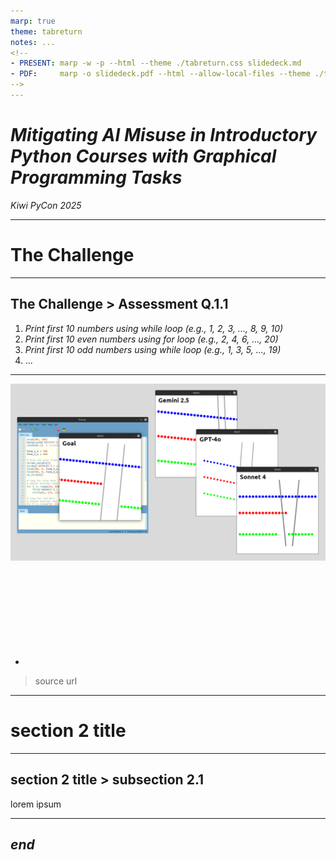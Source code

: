 ```yaml
---
marp: true
theme: tabreturn
notes: ...
<!--
- PRESENT: marp -w -p --html --theme ./tabreturn.css slidedeck.md
- PDF:     marp -o slidedeck.pdf --html --allow-local-files --theme ./tabreturn.css slidedeck.md
-->
---
```


# ***Mitigating AI Misuse in Introductory Python Courses with Graphical Programming Tasks***
<!-- 
_backgroundImage: "url(./tabreturn_title_bg.png)"
_backgroundRepeat: "repeat"
_backgroundSize: "325px"
_color: var(--color-background)
-->
*Kiwi PyCon 2025*

---

# The Challenge
<!-- 
paginate: true 
backgroundColor: darkred
color: var(--color-background)
-->

---

## The Challenge > Assessment Q.1.1

1. *Print first 10 numbers using while loop (e.g., 1, 2, 3, ..., 8, 9, 10)*
2. *Print first 10 even numbers using for loop (e.g., 2, 4, 6, ..., 20)*
3. *Print first 10 odd numbers using while loop (e.g., 1, 3, 5, ..., 19)*
4. ...
<!-- 
- notes
-->

---

<!--
_backgroundColor: white
_paginate: false
-->
![bg](graphic.png)
* <svg data-marpit-svg class="absolute">
    <rect x="617" y="210" width="250" height="160" style="fill:none;stroke:lime;stroke-width:5" />
  </svg>
> source url
<!--
- notes
-->

---

# section 2 title
<!-- 
backgroundColor: darkgoldenrod
color: var(--color-background)
-->

---

## section 2 title > subsection 2.1
lorem ipsum
<!-- 
- notes
-->

---

## *end*
<!-- 
paginate: false 
backgroundColor: black
color: var(--color-background)
-->

